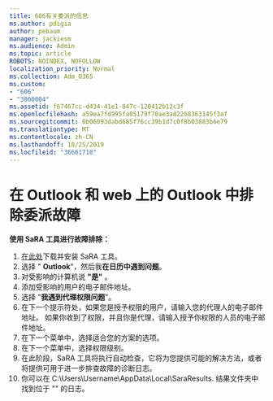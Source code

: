 ```yaml
---
title: 606有关委派的信息
ms.author: pdigia
author: pebaum
manager: jackiesm
ms.audience: Admin
ms.topic: article
ROBOTS: NOINDEX, NOFOLLOW
localization_priority: Normal
ms.collection: Adm_O365
ms.custom:
- "606"
- "3800004"
ms.assetid: f67467cc-d434-41e1-847c-120412b12c3f
ms.openlocfilehash: a59ea7fd995fa05179f70ae3a82268363145f3af
ms.sourcegitcommit: 0b06093dabd685f76cc39b1d7c0f8b03883b6e79
ms.translationtype: MT
ms.contentlocale: zh-CN
ms.lasthandoff: 10/25/2019
ms.locfileid: "36661718"
---
```

# <a name="troubleshooting-delegation-in-outlook-and-outlook-on-the-web"></a>在 Outlook 和 web 上的 Outlook 中排除委派故障

**使用 SaRA 工具进行故障排除：**

1. [在此处](https://aka.ms/SaRA-SkypeForBusinessSignIn)下载并安装 SaRA 工具。
1. 选择 " **Outlook**"，然后我**在日历中遇到问题**。
1. 对受影响的计算机说 **"是"** 。
1. 添加受影响的用户的电子邮件地址。
1. 选择 "**我遇到代理权限问题**"。
1. 在下一个提示符处，如果您是授予权限的用户，请输入您的代理人的电子邮件地址。 如果你收到了权限，并且你是代理，请输入授予你权限的人员的电子邮件地址。
1. 在下一个菜单中，选择适合您的方案的选项。
1. 在下一个菜单中，选择权限级别。
1. 在此阶段，SaRA 工具将执行自动检查，它将为您提供可能的解决方法，或者将提供可用于进一步排查故障的诊断日志。
1. 你可以在 C:\Users\Username\AppData\Local\SaraResults. 结果文件夹中找到位于 "" 的日志。
